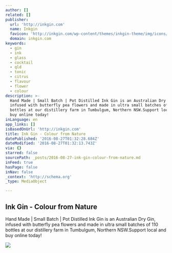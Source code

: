 ```yaml
---
author: []
related: []
publisher:
  url: 'http://inkgin.com'
  name: Inkgin
  favicon: 'http://inkgin.com/wp-content/themes/inkgin-theme/img/icons/favicon-16x16.png'
  domain: inkgin.com
keywords:
  - gin
  - ink
  - glass
  - cocktail
  - qld
  - tonic
  - citrus
  - flavour
  - flower
  - colour
description: >-
  Hand Made | Small Batch | Pot Distilled Ink Gin is an Australian Dry Gin,
  infused with butterfly pea flowers and made in ultra small batches of 110
  bottles at our distillery farm in Tumbulgum, Northern NSW.Support local and
  buy online today!
inLanguage: en
app_links: []
isBasedOnUrl: 'http://inkgin.com'
title: Ink Gin - Colour from Nature
datePublished: '2016-08-27T01:32:28.684Z'
dateModified: '2016-08-27T01:32:13.743Z'
via: {}
starred: false
sourcePath: _posts/2016-08-27-ink-gin-colour-from-nature.md
inFeed: true
hasPage: false
inNav: false
_context: 'http://schema.org'
_type: MediaObject

---
```

<article style=""><h1>Ink Gin - Colour from Nature</h1><p>Hand Made | Small Batch | Pot Distilled Ink Gin is an Australian Dry Gin, infused with butterfly pea flowers and made in ultra small batches of 110 bottles at our distillery farm in Tumbulgum, Northern NSW.Support local and buy online today!</p><img src="http://test.inkgin.com/wp-content/uploads/2015/03/2.jpg" /></article>